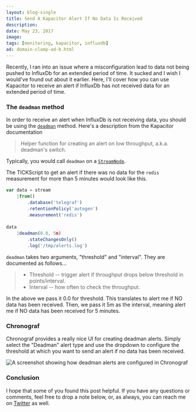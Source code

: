 ```yaml
---
layout: blog-single
title: Send A Kapacitor Alert If No Data Is Received
description:
date: May 23, 2017
image: 
tags: [monitoring, kapacitor, influxdb]
ad: domain-clamp-ad-b.html
---
```


Recently, I ran into an issue where a misconfiguration lead to data not being pushed to InfluxDb for an extended period of time. It sucked and I wish I would've found out about it earlier. Here, I'll cover how you can use Kapacitor to receive an alert if InfluxDb has not received data for an extended period of time.

<!-- excerpt_separator -->

### The `deadman` method

In order to receive an alert when InfluxDb is not receiving data, you should be using the [`deadman`](https://docs.influxdata.com/kapacitor/v1.3/nodes/stream_node/#deadman)  method. Here's a description from the Kapacitor documentation

> Helper function for creating an alert on low throughput, a.k.a. deadman's switch. 

Typically, you would call `deadman` on a [`StreamNode`](https://docs.influxdata.com/kapacitor/v1.3/nodes/stream_node/).

The TICKScript to get an alert if there was no data for the `redis` measurement for more than 5 minutes would look like this.

```javascript 
var data = stream
    |from()
        .database('telegraf')
        .retentionPolicy('autogen')
        .measurement('redis')

data
    |deadman(0.0, 5m)
        .stateChangesOnly()
        .log('/tmp/alerts.log')
```

`deadman` takes two arguments, "threshold" and "interval". They are documented as follows...

> - Threshold -- trigger alert if throughput drops below threshold in points/interval. 
> - Interval -- how often to check the throughput. 

In the above we pass it 0.0 for threshold. This translates to alert me if NO data has been received. Then, we pass it 5m as the interval, meaning alert me if NO data has been received for 5 minutes.

### Chronograf

Chronograf provides a really nice UI for creating deadman alerts. Simply select the "Deadman" alert type and use the dropdown to configure the threshold at which you want to send an alert if no data has been received.

<img
  class="rounded shadow"
  src="/img/blog/kapacitor-alert-if-no-data/configuring-a-deadman-alert-in-chronograf@1x.jpg"
  srcset="/img/blog/kapacitor-alert-if-no-data/configuring-a-deadman-alert-in-chronograf@1x.jpg 1x, /img/blog/kapacitor-alert-if-no-data/configuring-a-deadman-alert-in-chronograf@2x.jpg 2x"
  alt="A screenshot showing how deadman alerts are configured in Chronograf">

### Conclusion

I hope that some of you found this post helpful. If you have any questions or comments, feel free to drop a note below, or, as always, you can reach me on [Twitter](http://twitter.com/maxpchadwick) as well.
